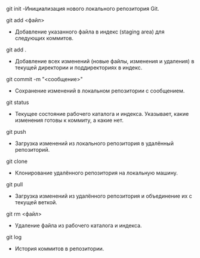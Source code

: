 git init
-Инициализация нового локального репозитория Git.

git add <файл>
- Добавление указанного файла в индекс (staging area) для следующих коммитов.

git add .
- Добавление всех изменений (новые файлы, изменения и удаления) в текущей директории и поддиректориях в индекс.

git commit -m "<сообщение>"
- Сохранение изменений в локальном репозитории с сообщением.

git status
- Текущее состояние рабочего каталога и индекса. Указывает, какие изменения готовы к коммиту, а какие нет.

git push
- Загрузка изменений из локального репозитория в удалённый репозиторий.

git clone
- Клонирование удалённого репозитория на локальную машину.

git pull
- Загрузка изменений из удалённого репозитория и объединение их с текущей веткой.

git rm <файл>
- Удаление файла из рабочего каталога и индекса.

git log
- История коммитов в репозитории.
